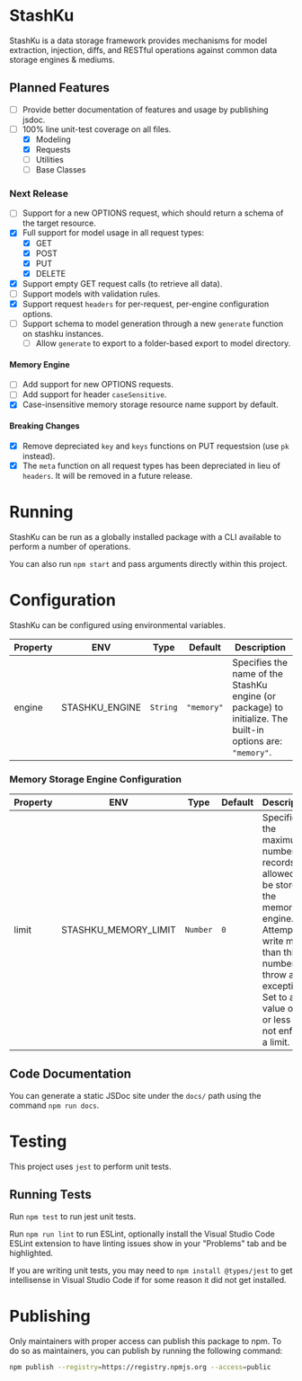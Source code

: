 # StashKu
StashKu is a data storage framework provides mechanisms for model extraction, injection, diffs, and RESTful operations against common data storage engines & mediums.

## Planned Features
- [ ] Provide better documentation of features and usage by publishing jsdoc.
- [ ] 100% line unit-test coverage on all files.
  - [x] Modeling
  - [x] Requests
  - [ ] Utilities
  - [ ] Base Classes

### Next Release
- [ ] Support for a new OPTIONS request, which should return a schema of the target resource. 
- [x] Full support for model usage in all request types:
  - [x] GET
  - [x] POST
  - [x] PUT
  - [x] DELETE
- [x] Support empty GET request calls (to retrieve all data).
- [ ] Support models with validation rules.
- [x] Support request `headers` for per-request, per-engine configuration options.
- [ ] Support schema to model generation through a new `generate` function on stashku instances.
  - [ ] Allow `generate` to export to a folder-based export to model directory.

#### Memory Engine
- [ ] Add support for new OPTIONS requests.
- [ ] Add support for header `caseSensitive`.
- [x] Case-insensitive memory storage resource name support by default.

#### Breaking Changes
- [x] Remove depreciated `key` and `keys` functions on PUT requestsion (use `pk` instead).
- [x] The `meta` function on all request types has been depreciated in lieu of `headers`. It will be removed in a future release.

# Running
StashKu can be run as a globally installed package with a CLI available to perform a number of operations.

You can also run `npm start` and pass arguments directly within this project.

# Configuration
StashKu can be configured using environmental variables.

| Property | ENV | Type | Default | Description |
|-|-|-|-|-|
| engine | STASHKU_ENGINE | `String` | `"memory"` | Specifies the name of the StashKu engine (or package) to initialize. The built-in options are: `"memory"`.

### Memory Storage Engine Configuration
| Property | ENV | Type | Default | Description |
|-|-|-|-|-|
| limit | STASHKU_MEMORY_LIMIT | `Number` | `0` | Specifies the maximum number of records allowed to be stored in the memory engine. Attempts to write more than this number will throw an exception. Set to a value of `0` or less to not enforce a limit. |

## Code Documentation
You can generate a static JSDoc site under the `docs/` path using the command `npm run docs`.

# Testing
This project uses `jest` to perform unit tests.

## Running Tests
Run `npm test` to run jest unit tests.

Run `npm run lint` to run ESLint, optionally install the Visual Studio Code ESLint extension to have linting issues show in your "Problems" tab and be highlighted.

If you are writing unit tests, you may need to `npm install @types/jest` to get intellisense in Visual Studio Code if for some reason it did not get installed.

# Publishing
Only maintainers with proper access can publish this package to npm. To do so as maintainers, you can publish by running the following command:

```sh
npm publish --registry=https://registry.npmjs.org --access=public
```